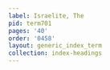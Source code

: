 ```yaml
---
label: Israelite, The
pid: term701
pages: '40'
order: '0458'
layout: generic_index_term
collection: index-headings
---
```


